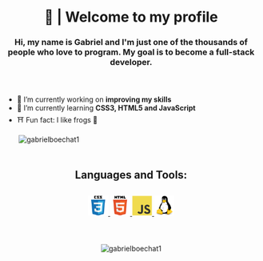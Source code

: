 <h1 align="center">🤠 | Welcome to my profile</h1>
<h3 style="padding-bottom: 40px;" align="center">Hi, my name is Gabriel and I'm just one of the thousands of people who love to program. My goal is to become a full-stack developer.</h3>

- 📖 I’m currently working on **improving my skills**
- 🔭 I’m currently learning **CSS3, HTML5 and JavaScript**
- ⛩ Fun fact: I like frogs 🐸

<p style="padding: 3px 0px 0px 27px;" align="left"> <img src="https://komarev.com/ghpvc/?username=gabrielboechat1&label=Profile%20views&color=33d17a&style=flat" alt="gabrielboechat1" /> </p>

<h2 style="padding-top: 20px;" align="center">Languages and Tools:</h2>
<p style="padding-top: 12px;"align="center"> <a href="https://www.w3schools.com/css/" target="_blank" rel="noreferrer"> <img src="https://raw.githubusercontent.com/devicons/devicon/master/icons/css3/css3-original-wordmark.svg" alt="css3" width="40" height="40"/> </a> <a href="https://www.w3.org/html/" target="_blank" rel="noreferrer"> <img src="https://raw.githubusercontent.com/devicons/devicon/master/icons/html5/html5-original-wordmark.svg" alt="html5" width="40" height="40"/> </a> <a href="https://developer.mozilla.org/en-US/docs/Web/JavaScript" target="_blank" rel="noreferrer"> <img src="https://raw.githubusercontent.com/devicons/devicon/master/icons/javascript/javascript-original.svg" alt="javascript" width="40" height="40"/> </a> <a href="https://www.linux.org/" target="_blank" rel="noreferrer"> <img src="https://raw.githubusercontent.com/devicons/devicon/master/icons/linux/linux-original.svg" alt="linux" width="40" height="40"/> </a> </p>

<p style="padding-top: 40px;" align="center"><img src="https://github-readme-stats.vercel.app/api/top-langs?username=gabrielboechat1&show_icons=true&title_color=241f31&bg_color=33d17a&hide_border=true&locale=en&layout=compact" alt="gabrielboechat1" /></p>

<!--
- 👋 Hi, I’m @GabrielBoechat1
- 👀 I’m interested in ...
- 🌱 I’m currently learning ...
- 💞️ I’m looking to collaborate on ...
- 📫 How to reach me ...
<!---
GabrielBoechat1/GabrielBoechat1 is a ✨ special ✨ repository because its `README.md` (this file) appears on your GitHub profile.
You can click the Preview link to take a look at your changes.
--->

